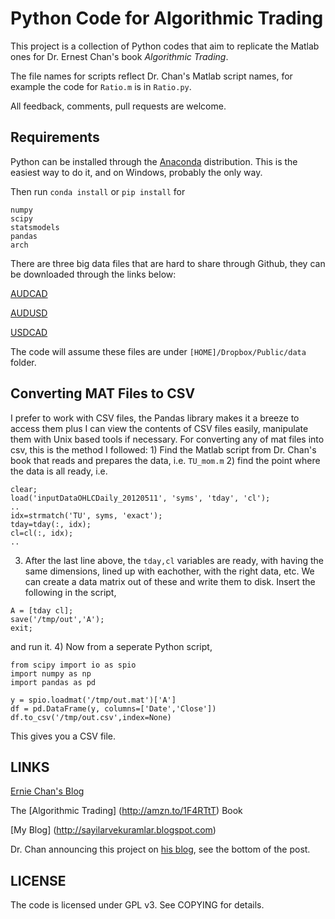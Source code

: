 # Python Code for Algorithmic Trading

This project is a collection of Python codes that aim to replicate the
Matlab ones for Dr. Ernest Chan's book *Algorithmic Trading*.

The file names for scripts reflect Dr. Chan's Matlab script names, for
example the code for `Ratio.m` is in `Ratio.py`.

All feedback, comments, pull requests are welcome. 

## Requirements

Python can be installed through the [Anaconda](http://continuum.io/downloads) distribution. 
This is the easiest way to do it, and on Windows, probably the only way.

Then run `conda install` or `pip install` for

```
numpy
scipy
statsmodels
pandas
arch
```

There are three big data files that are hard to share through Github,
they can be downloaded through the links below:

[AUDCAD](https://dl.dropboxusercontent.com/u/1570604/data/inputData_AUDCAD_20120426.mat)

[AUDUSD](https://dl.dropboxusercontent.com/u/1570604/data/inputData_AUDUSD_20120426.mat)

[USDCAD](https://dl.dropboxusercontent.com/u/1570604/data/inputData_USDCAD_20120426.mat)

The code will assume these files are under `[HOME]/Dropbox/Public/data` folder.

## Converting MAT Files to CSV

I prefer to work with CSV files, the Pandas library makes it a breeze
to access them plus I can view the contents of CSV files easily,
manipulate them with Unix based tools if necessary. For converting any
of mat files into csv, this is the method I followed: 1) Find the
Matlab script from Dr. Chan's book that reads and prepares the data,
i.e. `TU_mom.m` 2) find the point where the data is all ready, i.e.

```
clear;
load('inputDataOHLCDaily_20120511', 'syms', 'tday', 'cl');
..
idx=strmatch('TU', syms, 'exact');
tday=tday(:, idx);
cl=cl(:, idx);
..
```

3) After the last line above, the `tday,cl` variables are ready, with
having the same dimensions, lined up with eachother, with the right
data, etc. We can create a data matrix out of these and write them to
disk. Insert the following in the script,

```
A = [tday cl];
save('/tmp/out','A');
exit;
```

and run it. 4) Now from a seperate Python script,

```
from scipy import io as spio
import numpy as np
import pandas as pd

y = spio.loadmat('/tmp/out.mat')['A']
df = pd.DataFrame(y, columns=['Date','Close'])
df.to_csv('/tmp/out.csv',index=None)
```

This gives you a CSV file.

## LINKS

[Ernie Chan's Blog](http://epchan.blogspot.com)

The [Algorithmic Trading] (http://amzn.to/1F4RTtT) Book

[My Blog] (http://sayilarvekuramlar.blogspot.com)

Dr. Chan announcing this project on [his blog](http://epchan.blogspot.de/2015/09/interview-with-euan-sinclair.html), see the bottom of the post.

## LICENSE

The code is licensed under GPL v3. See COPYING for details.
